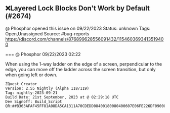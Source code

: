 ## ❌Layered Lock Blocks Don't Work by Default (#2674)
@ Phosphor opened this issue on 09/22/2023
Status: unknown
Tags: Open,Unassigned
Source: #bug-reports https://discord.com/channels/876899628556091432/1154603693413519400


=== @ Phosphor 09/22/2023 02:22

When using the 1-way ladder on the edge of a screen, perpendicular to the edge, you can move off the ladder across the screen transition, but only when going left or down.
```
ZQuest Creator
Version: 2.55 Nightly (Alpha 118/119)
Tag: nightly-2023-09-21
Build Date: 21st September, 2023 at @ 02:29:18 UTC
Dev Signoff: Build_Script
QR:##B363AFAF45FF81A08DA5CA1311A70CDEDD08400180080400607E06FE226DF0900043020400BF8201128E5864E00000000000D032F41E0000000000000000000000000000000001000000000000000000098083E61F080000000000000000000000000000##
```
